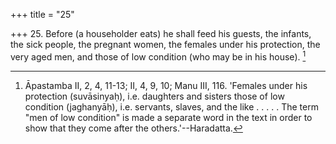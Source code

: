+++
title = "25"

+++
25. Before (a householder eats) he shall feed his guests, the infants, the sick people, the pregnant women, the females under his protection, the very aged men, and those of low condition (who may be in his house). [^23] 


[^23]:  Āpastamba II, 2, 4, 11-13; II, 4, 9, 10; Manu III, 116. 'Females under his protection (suvāsinyaḥ), i.e. daughters and sisters those of low condition (jaghanyāḥ), i.e. servants, slaves, and the like . . . . . The term "men of low condition" is made a separate word in the text in order to show that they come after the others.'--Haradatta.
